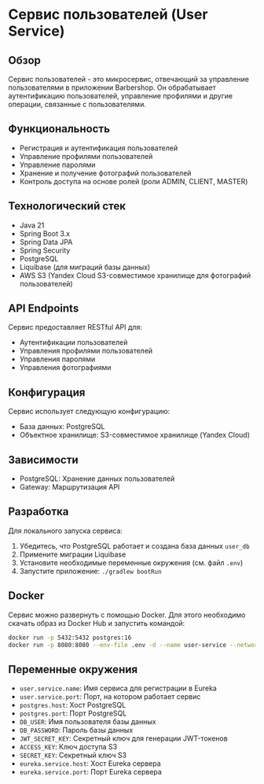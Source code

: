 # Сервис пользователей (User Service)

## Обзор
Сервис пользователей - это микросервис, отвечающий за управление пользователями в приложении Barbershop. Он обрабатывает аутентификацию пользователей, управление профилями и другие операции, связанные с пользователями.

## Функциональность
- Регистрация и аутентификация пользователей
- Управление профилями пользователей
- Управление паролями
- Хранение и получение фотографий пользователей
- Контроль доступа на основе ролей (роли ADMIN, CLIENT, MASTER)

## Технологический стек
- Java 21
- Spring Boot 3.x
- Spring Data JPA
- Spring Security
- PostgreSQL
- Liquibase (для миграций базы данных)
- AWS S3 (Yandex Cloud S3-совместимое хранилище для фотографий пользователей)

## API Endpoints
Сервис предоставляет RESTful API для:
- Аутентификации пользователей
- Управления профилями пользователей
- Управления паролями
- Управления фотографиями

## Конфигурация
Сервис использует следующую конфигурацию:
- База данных: PostgreSQL
- Объектное хранилище: S3-совместимое хранилище (Yandex Cloud)

## Зависимости
- PostgreSQL: Хранение данных пользователей
- Gateway: Маршрутизация API

## Разработка
Для локального запуска сервиса:

1. Убедитесь, что PostgreSQL работает и создана база данных `user_db`
2. Примените миграции Liquibase
3. Установите необходимые переменные окружения (см. файл `.env`)
4. Запустите приложение: `./gradlew bootRun`

## Docker
Сервис можно развернуть с помощью Docker. Для этого необходимо скачать образ из Docker Hub и запустить командой:
```bash
docker run -p 5432:5432 postgres:16
docker run -p 8080:8080 --env-file .env -d --name user-service --network barbershop-network krupnoveo/barbershop_with_microservices_user-service
```

## Переменные окружения
- `user.service.name`: Имя сервиса для регистрации в Eureka
- `user.service.port`: Порт, на котором работает сервис
- `postgres.host`: Хост PostgreSQL
- `postgres.port`: Порт PostgreSQL
- `DB_USER`: Имя пользователя базы данных
- `DB_PASSWORD`: Пароль базы данных
- `JWT_SECRET_KEY`: Секретный ключ для генерации JWT-токенов
- `ACCESS_KEY`: Ключ доступа S3
- `SECRET_KEY`: Секретный ключ S3
- `eureka.service.host`: Хост Eureka сервера
- `eureka.service.port`: Порт Eureka сервера 